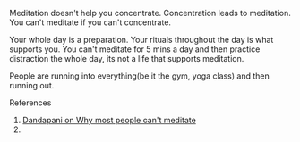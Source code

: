 
Meditation doesn't help you concentrate. Concentration leads to meditation. You can't meditate if you can't concentrate.

Your whole day is a preparation. Your rituals throughout the day is what supports you. You can't meditate for 5 mins a day and then practice distraction the whole day, its not a life that supports meditation.

People are running into everything(be it the gym, yoga class) and then running out. 


References
1. [Dandapani on Why most people can't meditate](https://youtu.be/uloio-B8r0E?si=AWMWX_-S-ehWUee_)
2. 